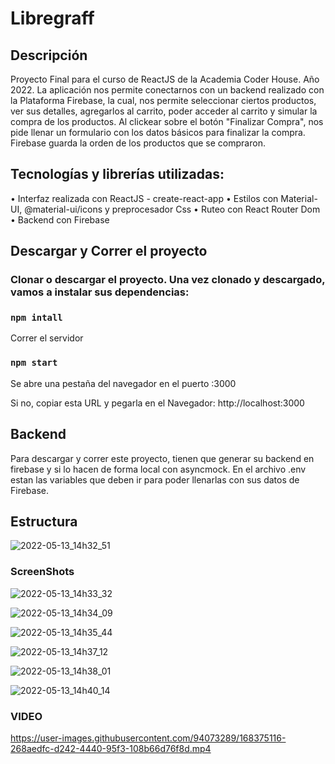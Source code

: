 # Libregraff

## Descripción

Proyecto Final para el curso de ReactJS de la Academia Coder House. Año 2022. 
La aplicación nos permite conectarnos con un backend realizado con la Plataforma Firebase, la cual, nos permite seleccionar ciertos productos, ver sus detalles, agregarlos al carrito, poder acceder al carrito y simular la compra de los productos. Al clickear sobre el botón "Finalizar Compra", nos pide llenar un formulario con los datos básicos para finalizar la compra. Firebase guarda la orden de los productos que se compraron.

## Tecnologías y librerías utilizadas:

•	Interfaz realizada con ReactJS - create-react-app
•	Estilos con Material-UI, @material-ui/icons  y preprocesador Css
•	Ruteo con React Router Dom
•	Backend con Firebase

## Descargar y Correr el proyecto

### Clonar o descargar el proyecto. Una vez clonado y descargado, vamos a instalar sus dependencias:

### `npm intall`
Correr el servidor

### `npm start`
Se abre una pestaña del navegador en el puerto :3000

Si no, copiar esta URL y pegarla en el Navegador: 
http://localhost:3000 



## Backend

Para  descargar y correr este proyecto, tienen que generar su backend en firebase y si lo hacen de forma local con asyncmock. En el archivo .env estan las variables que deben ir para poder llenarlas con sus datos de Firebase.


## Estructura

![2022-05-13_14h32_51](https://user-images.githubusercontent.com/94073289/168343125-cf77952d-452f-443d-bcff-245a958491e7.png)




### ScreenShots
![2022-05-13_14h33_32](https://user-images.githubusercontent.com/94073289/168343422-736bcbaf-d036-4d8e-90bd-2f35d6c7621b.png)


![2022-05-13_14h34_09](https://user-images.githubusercontent.com/94073289/168343440-87187bb3-44c2-4e80-b140-13f25a541952.png)


![2022-05-13_14h35_44](https://user-images.githubusercontent.com/94073289/168343454-e08abd67-5aa2-4cf0-b9de-8f95dce71aa0.png)


![2022-05-13_14h37_12](https://user-images.githubusercontent.com/94073289/168343524-454ff351-afa6-4672-8559-61a7cf31ce25.png)


![2022-05-13_14h38_01](https://user-images.githubusercontent.com/94073289/168343541-c226155e-cb75-40c2-9d97-ee4e2df532a9.png)


![2022-05-13_14h40_14](https://user-images.githubusercontent.com/94073289/168343561-ec0bedca-2dd7-4b9e-8177-1cfdd4ecd91d.png)


### VIDEO



https://user-images.githubusercontent.com/94073289/168375116-268aedfc-d242-4440-95f3-108b66d76f8d.mp4

